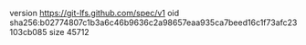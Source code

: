version https://git-lfs.github.com/spec/v1
oid sha256:b02774807c1b3a6c46b9636c2a98657eaa935ca7beed16c1f73afc23103cb085
size 45712
